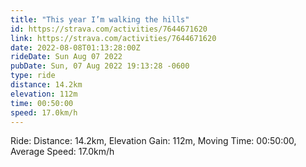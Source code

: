 ```yaml
---
title: "This year I’m walking the hills"
id: https://strava.com/activities/7644671620
link: https://strava.com/activities/7644671620
date: 2022-08-08T01:13:28:00Z
rideDate: Sun Aug 07 2022
pubDate: Sun, 07 Aug 2022 19:13:28 -0600
type: ride
distance: 14.2km
elevation: 112m
time: 00:50:00
speed: 17.0km/h
---
```

Ride: Distance: 14.2km, Elevation Gain: 112m, Moving Time: 00:50:00, Average Speed: 17.0km/h